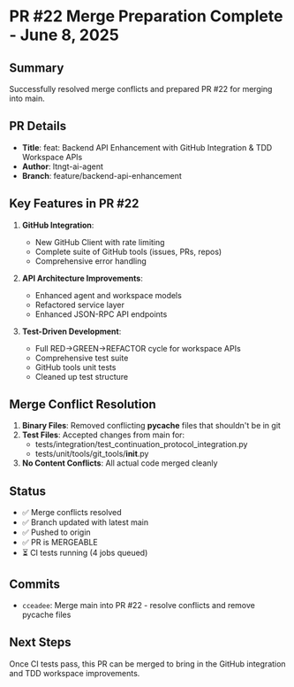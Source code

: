 # PR #22 Merge Preparation Complete - June 8, 2025

## Summary
Successfully resolved merge conflicts and prepared PR #22 for merging into main.

## PR Details
- **Title**: feat: Backend API Enhancement with GitHub Integration & TDD Workspace APIs
- **Author**: ltngt-ai-agent
- **Branch**: feature/backend-api-enhancement

## Key Features in PR #22
1. **GitHub Integration**:
   - New GitHub Client with rate limiting
   - Complete suite of GitHub tools (issues, PRs, repos)
   - Comprehensive error handling
   
2. **API Architecture Improvements**:
   - Enhanced agent and workspace models
   - Refactored service layer
   - Enhanced JSON-RPC API endpoints
   
3. **Test-Driven Development**:
   - Full RED→GREEN→REFACTOR cycle for workspace APIs
   - Comprehensive test suite
   - GitHub tools unit tests
   - Cleaned up test structure

## Merge Conflict Resolution
1. **Binary Files**: Removed conflicting __pycache__ files that shouldn't be in git
2. **Test Files**: Accepted changes from main for:
   - tests/integration/test_continuation_protocol_integration.py
   - tests/unit/tools/git_tools/__init__.py
3. **No Content Conflicts**: All actual code merged cleanly

## Status
- ✅ Merge conflicts resolved
- ✅ Branch updated with latest main
- ✅ Pushed to origin
- ✅ PR is MERGEABLE
- ⏳ CI tests running (4 jobs queued)

## Commits
- `cceadee`: Merge main into PR #22 - resolve conflicts and remove pycache files

## Next Steps
Once CI tests pass, this PR can be merged to bring in the GitHub integration and TDD workspace improvements.